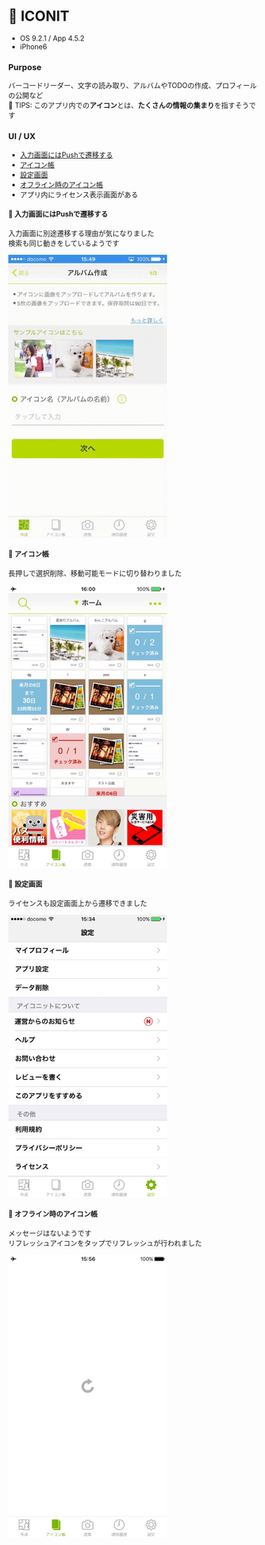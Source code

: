# :iphone: ICONIT

* OS 9.2.1 / App 4.5.2
* iPhone6

### Purpose
バーコードリーダー、文字の読み取り、アルバムやTODOの作成、プロフィールの公開など   
:tada: TIPS: このアプリ内での**アイコン**とは、**たくさんの情報の集まり**を指すそうです

### UI / UX  
* [入力画面にはPushで遷移する](#iconit_input)
* [アイコン帳](#iconit_icons)
* [設定画面](#iconit_setting)
* [オフライン時のアイコン帳](#iconit_offline)
* アプリ内にライセンス表示画面がある

#### :triangular_flag_on_post: <a name="iconit_input">入力画面にはPushで遷移する</a>
入力画面に別途遷移する理由が気になりました   
検索も同じ動きをしているようです

<img src="https://github.com/mafmoff/100Apps/blob/master/Resources/Images/iconit_input.gif" width="320px">

#### :triangular_flag_on_post: <a name="iconit_icons">アイコン帳</a>
長押しで選択削除、移動可能モードに切り替わりました

<img src="https://github.com/mafmoff/100Apps/blob/master/Resources/Images/iconit_icons.jpg" width="320px">


#### :triangular_flag_on_post: <a name="iconit_setting">設定画面</a>
ライセンスも設定画面上から遷移できました

<img src="https://github.com/mafmoff/100Apps/blob/master/Resources/Images/iconit_setting.jpg" width="320px">

#### :triangular_flag_on_post: <a name="iconit_offline">オフライン時のアイコン帳</a>
メッセージはないようです   
リフレッシュアイコンをタップでリフレッシュが行われました

<img src="https://github.com/mafmoff/100Apps/blob/master/Resources/Images/iconit_offline.jpg" width="320px">
